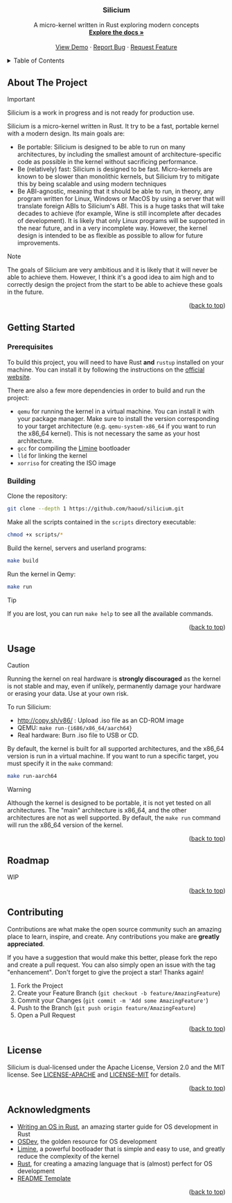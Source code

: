 <!-- Improved compatibility of back to top link: See: https://github.com/othneildrew/Best-README-Template/pull/73 -->
<a name="readme-top"></a>
<!--
*** Thanks for checking out the Best-README-Template. If you have a suggestion
*** that would make this better, please fork the repo and create a pull request
*** or simply open an issue with the tag "enhancement".
*** Don't forget to give the project a star!
*** Thanks again! Now go create something AMAZING! :D
-->

<!-- PROJECT LOGO -->
<br />
<!--<div align="center">
  <a href="https://github.com/haoud/silicium">
    <img src="images/logo.png" alt="Logo" width="80" height="80">
  </a>-->

<h3 align="center">Silicium</h3>

  <p align="center">
    A micro-kernel written in Rust exploring modern concepts
    <br />
    <a href="https://github.com/haoud/silicium"><strong>Explore the docs »</strong></a>
    <br />
    <br />
    <a href="https://github.com/haoud/silicium">View Demo</a>
    ·
    <a href="https://github.com/haoud/silicium/issues">Report Bug</a>
    ·
    <a href="https://github.com/haoud/silicium/issues">Request Feature</a>
  </p>
</div>

<!-- TABLE OF CONTENTS -->
<details>
  <summary>Table of Contents</summary>
  <ol>
    <li>
      <a href="#about-the-project">About The Project</a>
    </li>
    <li>
      <a href="#getting-started">Getting Started</a>
      <ul>
        <li><a href="#prerequisites">Prerequisites</a></li>
        <li><a href="#building">Building</a></li>
      </ul>
    </li>
    <li><a href="#usage">Usage</a></li>
    <li><a href="#roadmap">Roadmap</a></li>
    <li><a href="#contributing">Contributing</a></li>
    <li><a href="#license">License</a></li>
    <li><a href="#acknowledgments">Acknowledgments</a></li>
  </ol>
</details>

<!-- ABOUT THE PROJECT -->
## About The Project

> [!IMPORTANT]
> Silicium is a work in progress and is not ready for production use.

Silicium is a micro-kernel written in Rust. It try to be a fast, portable kernel with a modern design. Its main goals are:
 - Be portable: Silicium is designed to be able to run on many architectures, by including the smallest 
 amount of architecture-specific code as possible in the kernel without sacrificing performance.
 - Be (relatively) fast: Silicium is designed to be fast. Micro-kernels are known to be slower than monolithic kernels,
 but Silicium try to mitigate this by being scalable and using modern techniques
 - Be ABI-agnostic, meaning that it should be able to run, in theory, any program written for Linux, Windows or MacOS by using a server that will translate foreign ABIs to Silicium's ABI. This is a huge tasks that will take decades to achieve (for example, Wine is still incomplete after decades of development). It is likely that only Linux programs will be supported in the near future, and in a very incomplete way. However, the kernel design is intended to be as flexible as possible to allow for future improvements.

> [!NOTE]
> The goals of Silicium are very ambitious and it is likely that it will never be able to achieve them. However, I think it's a good idea to aim high and to correctly design the project from the start to be able to achieve these goals in the future.

<p align="right">(<a href="#readme-top">back to top</a>)</p>

<!-- GETTING STARTED -->
## Getting Started

### Prerequisites

To build this project, you will need to have Rust **and** `rustup` installed on your machine. You can install it by following the instructions on the [official website](https://www.rust-lang.org/tools/install).

There are also a few more dependencies in order to build and run the project:
- `qemu` for running the kernel in a virtual machine. You can install it with your package manager. Make sure to install the version corresponding to your target architecture (e.g. `qemu-system-x86_64` if you want to run the x86_64 kernel). This is not necessary the same as your host architecture.
- `gcc` for compiling the [Limine](https://github.com/limine-bootloader/limine) bootloader
- `lld` for linking the kernel
- `xorriso` for creating the ISO image

### Building

Clone the repository:
```sh
git clone --depth 1 https://github.com/haoud/silicium.git
```
Make all the scripts contained in the `scripts` directory executable:
```sh
chmod +x scripts/*
```
Build the kernel, servers and userland programs:
```sh
make build
```
Run the kernel in Qemy:
```sh
make run
```

> [!TIP]
> If you are lost, you can run `make help` to see all the available commands.

<p align="right">(<a href="#readme-top">back to top</a>)</p>


<!-- USAGE EXAMPLES -->
## Usage

> [!CAUTION]
> Running the kernel on real hardware is **strongly discouraged** as the kernel is not stable and may, even if unlikely, permanently damage your hardware or erasing your data. Use at your own risk.

To run Silicium:
  * http://copy.sh/v86/ : Upload .iso file as an CD-ROM image
  * QEMU: `make run-{i686/x86_64/aarch64}`
  * Real hardware: Burn .iso file to USB or CD.

By default, the kernel is built for all supported architectures, and the x86_64 version is run in a virtual machine.
If you want to run a specific target, you must specify it in the `make` command:
```sh
make run-aarch64
```

> [!WARNING]
> Although the kernel is designed to be portable, it is not yet tested on all architectures. The "main" architecture is x86_64, and the other architectures are not as well supported. By default, the `make run` command will run the x86_64 version of the kernel.

<p align="right">(<a href="#readme-top">back to top</a>)</p>

<!-- ROADMAP -->
## Roadmap

WIP

<p align="right">(<a href="#readme-top">back to top</a>)</p>

<!-- CONTRIBUTING -->
## Contributing

Contributions are what make the open source community such an amazing place to learn, inspire, and create. Any contributions you make are **greatly appreciated**.

If you have a suggestion that would make this better, please fork the repo and create a pull request. You can also simply open an issue with the tag "enhancement".
Don't forget to give the project a star! Thanks again!

1. Fork the Project
2. Create your Feature Branch (`git checkout -b feature/AmazingFeature`)
3. Commit your Changes (`git commit -m 'Add some AmazingFeature'`)
4. Push to the Branch (`git push origin feature/AmazingFeature`)
5. Open a Pull Request

<p align="right">(<a href="#readme-top">back to top</a>)</p>

<!-- LICENSE -->
## License

Silicium is dual-licensed under the Apache License, Version 2.0 and the MIT license.
See [LICENSE-APACHE](LICENSE-APACHE) and [LICENSE-MIT](LICENSE-MIT) for details.

<p align="right">(<a href="#readme-top">back to top</a>)</p>

<!-- ACKNOWLEDGMENTS -->
## Acknowledgments

* [Writing an OS in Rust](https://os.phil-opp.com/), an amazing starter guide for OS development in Rust
* [OSDev](https://wiki.osdev.org/Main_Page), the golden resource for OS development
* [Limine](https://github.com/limine-bootloader/limine), a powerful bootloader that is simple and easy to use, and greatly reduce the complexity of the kernel
* [Rust](https://www.rust-lang.org/), for creating a amazing language that is (almost) perfect for OS development
* [README Template](https://github.com/othneildrew/Best-README-Template/blob/master/README.md)

<p align="right">(<a href="#readme-top">back to top</a>)</p>
